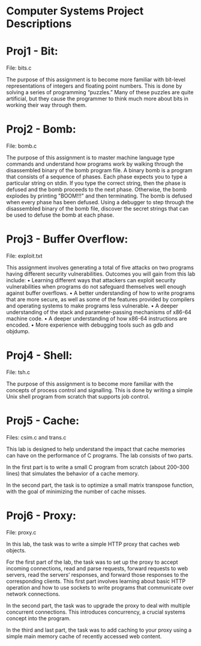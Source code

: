 # Computer Systems Project Descriptions

# Proj1 - Bit:
File: bits.c

The purpose of this assignment is to become more familiar with bit-level representations of integers
and floating point numbers. This is done by solving a series of programming “puzzles.” Many of these
puzzles are quite artificial, but they cause the programmer to think much more about bits in working their way
through them.

# Proj2 - Bomb:
File: bomb.c

The purpose of this assignment is to master machine language type commands and understand how programs work by
walking through the disassembled binary of the bomb program file. 
A binary bomb is a program that consists of a sequence of phases. Each phase expects you to type a particular 
string on stdin. If you type the correct string, then the phase is defused and the bomb proceeds to the next phase. 
Otherwise, the bomb explodes by printing "BOOM!!!" and then terminating. The bomb is defused when every phase has 
been defused. Using a debugger to step through the disassembled binary of the bomb file, discover the secret 
strings that can be used to defuse the bomb at each phase.

# Proj3 - Buffer Overflow:
File: exploit.txt

This assignment involves generating a total of five attacks on two programs having different security
vulnerabilities. Outcomes you will gain from this lab include:
• Learning different ways that attackers can exploit security vulnerabilities when programs
do not safeguard themselves well enough against buffer overflows.
• A better understanding of how to write programs that are more secure,
as well as some of the features provided by compilers and operating systems to make programs
less vulnerable.
• A deeper understanding of the stack and parameter-passing mechanisms of x86-64
machine code.
• A deeper understanding of how x86-64 instructions are encoded.
• More experience with debugging tools such as gdb and objdump.

# Proj4 - Shell:
File: tsh.c

The purpose of this assignment is to become more familiar with the concepts of process control and
signalling. This is done by writing a simple Unix shell program from scratch that supports job control.

# Proj5 - Cache:
Files: csim.c and trans.c

This lab is designed to help understand the impact that cache memories can have on the performance of C programs.
The lab consists of two parts. 

In the first part is to write a small C program from scratch (about 200–300 lines)
that simulates the behavior of a cache memory. 

In the second part, the task is to optimize a small matrix
transpose function, with the goal of minimizing the number of cache misses.

# Proj6 - Proxy:
File: proxy.c

In this lab, the task was to write a simple HTTP proxy that caches web objects. 

For the first part of the lab, the task was to set up the proxy to accept incoming connections, read and 
parse requests, forward requests to web servers, read the servers’ responses, and forward those responses 
to the corresponding clients. This first part involves learning about basic HTTP operation and how to use 
sockets to write programs that communicate over network connections. 

In the second part, the task was to upgrade the proxy to deal with multiple concurrent connections. This
introduces concurrency, a crucial systems concept into the program. 

In the third and last part, the task was to add caching to your proxy using a simple main memory cache of 
recently accessed web content.

